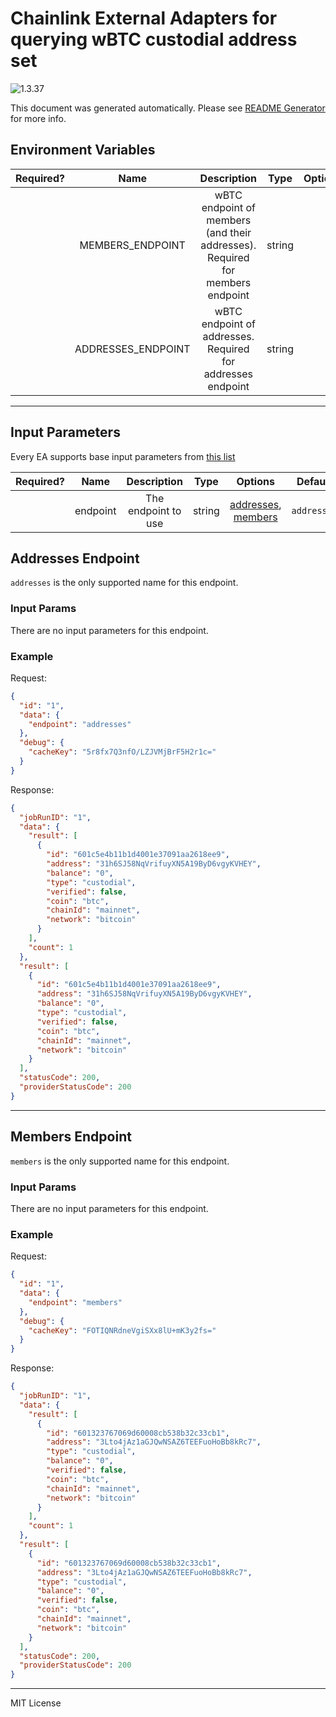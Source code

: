# Chainlink External Adapters for querying wBTC custodial address set

![1.3.37](https://img.shields.io/github/package-json/v/smartcontractkit/external-adapters-js?filename=packages/sources/wbtc-address-set/package.json)

This document was generated automatically. Please see [README Generator](../../scripts#readme-generator) for more info.

## Environment Variables

| Required? |        Name        |                                  Description                                  |  Type  | Options | Default |
| :-------: | :----------------: | :---------------------------------------------------------------------------: | :----: | :-----: | :-----: |
|           |  MEMBERS_ENDPOINT  | wBTC endpoint of members (and their addresses). Required for members endpoint | string |         |         |
|           | ADDRESSES_ENDPOINT |          wBTC endpoint of addresses. Required for addresses endpoint          | string |         |         |

---

## Input Parameters

Every EA supports base input parameters from [this list](../../core/bootstrap#base-input-parameters)

| Required? |   Name   |     Description     |  Type  |                            Options                             |   Default   |
| :-------: | :------: | :-----------------: | :----: | :------------------------------------------------------------: | :---------: |
|           | endpoint | The endpoint to use | string | [addresses](#addresses-endpoint), [members](#members-endpoint) | `addresses` |

## Addresses Endpoint

`addresses` is the only supported name for this endpoint.

### Input Params

There are no input parameters for this endpoint.

### Example

Request:

```json
{
  "id": "1",
  "data": {
    "endpoint": "addresses"
  },
  "debug": {
    "cacheKey": "5r8fx7Q3nfO/LZJVMjBrF5H2r1c="
  }
}
```

Response:

```json
{
  "jobRunID": "1",
  "data": {
    "result": [
      {
        "id": "601c5e4b11b1d4001e37091aa2618ee9",
        "address": "31h6SJ58NqVrifuyXN5A19ByD6vgyKVHEY",
        "balance": "0",
        "type": "custodial",
        "verified": false,
        "coin": "btc",
        "chainId": "mainnet",
        "network": "bitcoin"
      }
    ],
    "count": 1
  },
  "result": [
    {
      "id": "601c5e4b11b1d4001e37091aa2618ee9",
      "address": "31h6SJ58NqVrifuyXN5A19ByD6vgyKVHEY",
      "balance": "0",
      "type": "custodial",
      "verified": false,
      "coin": "btc",
      "chainId": "mainnet",
      "network": "bitcoin"
    }
  ],
  "statusCode": 200,
  "providerStatusCode": 200
}
```

---

## Members Endpoint

`members` is the only supported name for this endpoint.

### Input Params

There are no input parameters for this endpoint.

### Example

Request:

```json
{
  "id": "1",
  "data": {
    "endpoint": "members"
  },
  "debug": {
    "cacheKey": "FOTIQNRdneVgiSXx8lU+mK3y2fs="
  }
}
```

Response:

```json
{
  "jobRunID": "1",
  "data": {
    "result": [
      {
        "id": "601323767069d60008cb538b32c33cb1",
        "address": "3Lto4jAz1aGJQwNSAZ6TEEFuoHoBb8kRc7",
        "type": "custodial",
        "balance": "0",
        "verified": false,
        "coin": "btc",
        "chainId": "mainnet",
        "network": "bitcoin"
      }
    ],
    "count": 1
  },
  "result": [
    {
      "id": "601323767069d60008cb538b32c33cb1",
      "address": "3Lto4jAz1aGJQwNSAZ6TEEFuoHoBb8kRc7",
      "type": "custodial",
      "balance": "0",
      "verified": false,
      "coin": "btc",
      "chainId": "mainnet",
      "network": "bitcoin"
    }
  ],
  "statusCode": 200,
  "providerStatusCode": 200
}
```

---

MIT License
